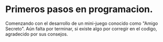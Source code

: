 <h1>Primeros pasos en programacion.</h1>

Comenzando con el desarrollo de un mini-juego conocido como "Amigo Secreto".
Aún falta por terminar, si existe algo por corregir en el codigo, agradecido por sus consejos.
